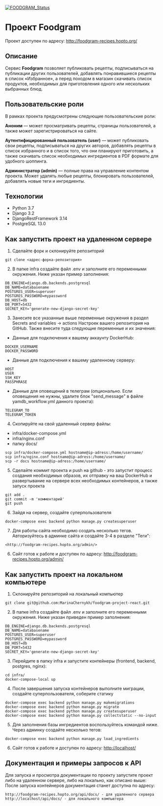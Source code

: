 [![FOODGRAM_Status](https://github.com/MarinaChernykh/foodgram-project-react/actions/workflows/yamdb_workflow.yml/badge.svg)](https://github.com/MarinaChernykh/foodgram-project-react/actions/workflows/yamdb_workflow.yml)
# Проект Foodgram 

Проект доступен по адресу:
<http://foodgram-recipes.hopto.org/>

## Описание
Сервис **Foodgram** позволяет публиковать рецепты, подписываться на публикации других пользователей, добавлять понравившиеся рецепты в список «Избранное», а перед походом в магазин скачивать список продуктов, необходимых для приготовления одного или нескольких выбранных блюд.

## Пользовательские роли
В рамках проекта предусмотрены следующие пользовательские роли:

**Аноним** — может просматривать рецепты, страницы пользователей, а также может зарегистрироваться на сайте.

**Аутентифицированный пользователь (user)** — может публиковать свои рецепты, подписываться на других авторов, добавлять рецепты в список избранного и в список того, что они планируют приготовить, а также скачивать список необходимых ингредиентов в PDF формате для удобного шоппинга.

**Администратор (admin)** — полные права на управление контентом проекта. Может удалять любые рецепты, блокировать пользователей, добавлять новые теги и ингредиенты.


## Технологии
* Python 3.7
* Django 3.2
* DjangoRestFramework 3.14
* PostgreSQL 13.0


## Как запустить проект на удаленном сервере

1. Сделайте форк и склонируйте репозиторий
```
git clone <адрес-форка-репозитория>
```
2. В папке infra создайте файл .env и заполните его переменными окружения. Ниже указан пример заполнения:
```
DB_ENGINE=django.db.backends.postgresql
DB_NAME=databasename
POSTGRES_USER=superuser
POSTGRES_PASSWORD=mypassword
DB_HOST=db
DB_PORT=5432
SECRET_KEY='generate-new-django-secret-key'
```
3. Занесите все указанные выше переменные окружения в раздел Secrets and variables -> actions Настроек вашего репозитория на GitHub.
Также внесите туда следующие переменные и их значения:

* Данные для подключения к вашему аккаунту DockerHub:
```
DOCKER_USERNAME
DOCKER_PASSWORD
```
* Данные для подключения к вашему удаленному серверу:
```
HOST
USER
SSH_KEY
PASSPHRASE
```
* Данные для оповещений в телеграм (опционально. Если оповещения не нужны, удалите блок "send_message" в файле yamdb_workflow.yml данного проекта):
```
TELEGRAM_TO
TELEGRAM_TOKEN
```
4. Cкопируйте на свой удаленный сервер файлы:
* infra/docker-compose.yml
* infra/nginx.conf
* папку docs/
```
scp infra/docker-compose.yml hostname@ip-adress:/home/username/
scp infra/nginx.conf hostname@ip-adress:/home/username/
scp -r docs hostname@ip-adress:/home/username/
```
5. Сделайте коммит проекта и push на github - это запустит процесс создания необходимых образов, их отправку на ваш DockerHub и развертывание на сервере всех необходимых контейнеров, а также запуск проекта 
```
git add .
git commit -m 'комментарий'
git push
```
6. Зайдя на сервер, создайте суперпользователя
```
docker-compose exec backend python manage.py createsuperuser
```
7. Для работы сайта необходимо создать несколько тегов. Авторизуйтесь в админке сайта и создайте 3-4 в разделе "Теги":
```
<http://foodgram-recipes.hopto.org/admin/>
```
6. Сайт готов к работе и доступен по адресу:
<http://foodgram-recipes.hopto.org/admin/>


## Как запустить проект на локальном компьютере

1. Склонируйте репозиторий на локальный компьютер
```
git clone git@github.com:MarinaChernykh/foodgram-project-react.git
```
2. В папке infra создайте файл .env и заполните его переменными окружения. Ниже указан приведен пример заполнения:
```
DB_ENGINE=django.db.backends.postgresql
DB_NAME=databasename
POSTGRES_USER=superuser
POSTGRES_PASSWORD=mypassword
DB_HOST=db
DB_PORT=5432
SECRET_KEY='generate-new-django-secret-key'
```
3. Перейдите в папку infra и запустите контейнеры (frontend, backend, postgres, nginx): 
```
cd infra/
docker-compose-local up
```
4. После завершения запуска контейнеров выполните миграции, создайте суперпользователя, соберите статику
```
docker-compose exec backend python manage.py makemigrations
docker-compose exec backend python manage.py migrate
docker-compose exec backend python manage.py createsuperuser
docker-compose exec backend python manage.py collectstatic --no-input 
```
5. Для заполнения базы ингредиентов воспользуйтесь командой ниже. Через админку создайте несколько тегов:
```
docker-compose exec backend python manage.py load_ingredients
```
6. Сайт готов к работе и доступен по адресу:
<http://localhost/>




## Документация и примеры запросов к API
Для запуска и просмотра документации по проекту запустите проект либо на удаленном сервере, либо на локально, как описано выше:
После запуска контейнеров документация станет доступна по адресу: 
```
http://foodgram-recipes.hopto.org/api/docs/ - для удаленного сервера
http://localhost/api/docs/ - для локального компьютера
```
